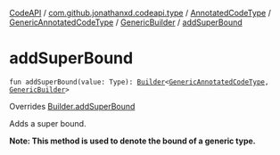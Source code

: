 [CodeAPI](../../../../index.md) / [com.github.jonathanxd.codeapi.type](../../../index.md) / [AnnotatedCodeType](../../index.md) / [GenericAnnotatedCodeType](../index.md) / [GenericBuilder](index.md) / [addSuperBound](.)

# addSuperBound

`fun addSuperBound(value: Type): `[`Builder`](../../../-generic-type/-builder/index.md)`<`[`GenericAnnotatedCodeType`](../index.md)`, `[`GenericBuilder`](index.md)`>`

Overrides [Builder.addSuperBound](../../../-generic-type/-builder/add-super-bound.md)

Adds a super bound.

**Note: This method is used to denote the bound of a generic type.**

